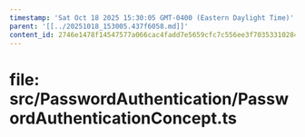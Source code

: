 ```yaml
---
timestamp: 'Sat Oct 18 2025 15:30:05 GMT-0400 (Eastern Daylight Time)'
parent: '[[../20251018_153005.437f6058.md]]'
content_id: 2746e1478f14547577a066cac4fadd7e5659cfc7c556ee3f70353310284eca75
---
```


# file: src/PasswordAuthentication/PasswordAuthenticationConcept.ts
